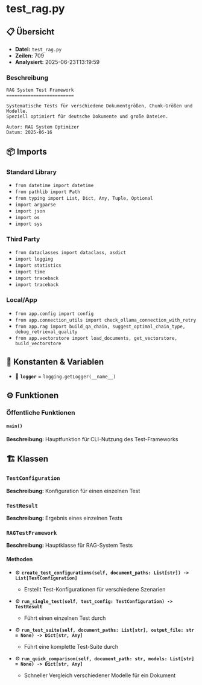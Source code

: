 # test_rag.py

## 📋 Übersicht

- **Datei:** `test_rag.py`
- **Zeilen:** 709
- **Analysiert:** 2025-06-23T13:19:59

### Beschreibung

```
RAG System Test Framework
=========================

Systematische Tests für verschiedene Dokumentgrößen, Chunk-Größen und Modelle.
Speziell optimiert für deutsche Dokumente und große Dateien.

Autor: RAG System Optimizer
Datum: 2025-06-16
```

## 📦 Imports

### Standard Library
- `from datetime import datetime`
- `from pathlib import Path`
- `from typing import List, Dict, Any, Tuple, Optional`
- `import argparse`
- `import json`
- `import os`
- `import sys`

### Third Party
- `from dataclasses import dataclass, asdict`
- `import logging`
- `import statistics`
- `import time`
- `import traceback`
- `import traceback`

### Local/App
- `from app.config import config`
- `from app.connection_utils import check_ollama_connection_with_retry`
- `from app.rag import build_qa_chain, suggest_optimal_chain_type, debug_retrieval_quality`
- `from app.vectorstore import load_documents, get_vectorstore, build_vectorstore`

## 🔧 Konstanten & Variablen

- 📝 **`logger`** = `logging.getLogger(__name__)`

## ⚙️ Funktionen

### Öffentliche Funktionen

#### `main()`

**Beschreibung:** Hauptfunktion für CLI-Nutzung des Test-Frameworks

## 🏗️ Klassen

### `TestConfiguration`

**Beschreibung:** Konfiguration für einen einzelnen Test

### `TestResult`

**Beschreibung:** Ergebnis eines einzelnen Tests

### `RAGTestFramework`

**Beschreibung:** Hauptklasse für RAG-System Tests

#### Methoden

- ⚙️ **`create_test_configurations(self, document_paths: List[str]) -> List[TestConfiguration]`**
  - Erstellt Test-Konfigurationen für verschiedene Szenarien

- ⚙️ **`run_single_test(self, test_config: TestConfiguration) -> TestResult`**
  - Führt einen einzelnen Test durch

- ⚙️ **`run_test_suite(self, document_paths: List[str], output_file: str = None) -> Dict[str, Any]`**
  - Führt eine komplette Test-Suite durch

- ⚙️ **`run_quick_comparison(self, document_path: str, models: List[str] = None) -> Dict[str, Any]`**
  - Schneller Vergleich verschiedener Modelle für ein Dokument
